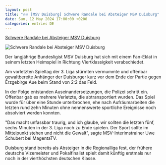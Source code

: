 ```yaml
---
layout: post
title: "🔥🔥 [MSV Duisburg] Schwere Randale bei Absteiger MSV Duisburg"
date: Sun, 12 May 2024 17:00:00 +0200
categories: entries DE
---
```

[Schwere Randale bei Absteiger MSV Duisburg](https://www.spox.com/de/sport/fussball/dritte-liga/2405/News/dritte-liga-schwere-randale-bei-absteiger-msv-duisburg.html)

![Schwere Randale bei Absteiger MSV Duisburg](https://www.spox.com/de/sport/fussball/dritte-liga/2405/Bilder/msv-duisburg-1600.jpg)

Der langjährige Bundesligist MSV Duisburg hat sich mit einem Fan-Eklat in seinem letzten Heimspiel in Richtung Viertklassigkeit verabschiedet.

Am vorletzten Spieltag der 3. Liga stürmten vermummte und offenbar gewaltbereite Anhänger der Duisburger kurz vor dem Ende der Partie gegen Erzgebirge Aue beim Stand von 2:2 das Feld.

In der Folge entstanden Auseinandersetzungen, die Polizei schritt ein. Offenbar gab es mehrere Verletzte, die abtransportiert wurden. Das Spiel wurde für über eine Stunde unterbrochen, ehe nach Aufräumarbeiten die letzten rund zehn Minuten ohne nennenswerte sportliche Ereignisse noch absolviert werden konnten.

"Das macht unfassbar traurig, und ich glaube, wir sollten die letzten fünf, sechs Minuten in der 3. Liga noch zu Ende spielen. Der Sport sollte im Mittelpunkt stehen und nicht die Gewalt", sagte MSV-Interimstrainer Uwe Schubert bei MagentaTV.

Duisburg stand bereits als Absteiger in die Regionalliga fest, der frühere deutsche Vizemeister und Pokalfinalist spielt damit künftig erstmals nur noch in der vierthöchsten deutschen Klasse.

